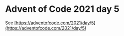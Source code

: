 # Advent of Code 2021 day 5

See [https://adventofcode.com/2021/day/5](https://adventofcode.com/2021/day/5)
